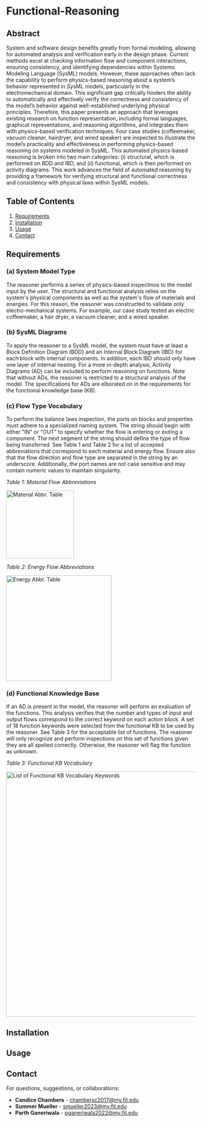# Functional-Reasoning

## Abstract

System and software design benefits greatly from formal modeling, allowing for automated analysis and verification early in the design phase. Current methods excel at checking information flow and component interactions, ensuring consistency, and identifying dependencies within Systems Modeling Language (SysML) models. However, these approaches often lack the capability to perform physics-based reasoning about a system’s behavior represented in SysML models, particularly in the electromechanical domain. This significant gap critically hinders the ability to automatically and effectively verify the correctness and consistency of the model’s behavior against well-established underlying physical principles. Therefore, this paper presents an approach that leverages existing research on function representation, including formal languages, graphical representations, and reasoning algorithms, and integrates them with physics-based verification techniques. Four case studies (coffeemaker, vacuum cleaner, hairdryer, and wired speaker) are inspected to illustrate the model’s practicality and effectiveness in performing physics-based reasoning on systems modeled in SysML. This automated physics-based reasoning is broken into two main categories: (i) structural, which is performed on BDD and IBD, and (ii) functional, which is then performed on activity diagrams. This work advances the field of automated reasoning by providing a framework for verifying structural and functional correctness and consistency with physical laws within SysML models.
 
## Table of Contents
01. [Requirements](#requirements)
02. [Installation](#installation)
03. [Usage](#usage)
04. [Contact](#contact)

## Requirements
### (a) System Model Type
The reasoner performs a series of physics-based inspectinos to the model input by the user. The structural and functional analysis relies on the system's physical components as well as the system's flow of materials and energies. For this reason, the reasoner was constructed to validate only electro-mechanical systems. For example, our case study tested an electric coffeemaker, a hair dryer, a vacuum cleaner, and a wired speaker.

### (b) SysML Diagrams
To apply the reasoner to a SysML model, the system must have at least a Block Definition Diagram (BDD) and an Internal Block Diagram (IBD) for each block with internal components. In addition, each IBD should only have one layer of internal nesting. For a more in-depth analysis, Activity Diagrams (AD) can be included to perform reasoning on functions. Note that without ADs, the reasoner is restricted to a structural analysis of the model. The specifications for ADs are elborated on in the requirements for the functional knowledge base (KB).

### (c) Flow Type Vocabulary
To perform the balance laws inspection, the ports on blocks and properties must adhere to a specialized naming system. The string should begin with either "IN" or "OUT" to specify whether the flow is entering or exiting a component. The next segment of the string should define the type of flow being transferred. See Table 1 and Table 2 for a list of accepted abbreviations that correspond to each material and energy flow. Ensure also that the flow direction and flow type are separated in the string by an underscore. Additionally, the port names are not case sensitive and may contain numeric values to maintain singularity.

<em>Table 1: Material Flow Abbreviations</em>

<img src="https://github.com/user-attachments/assets/2a2564be-bd05-485c-ad34-78d922bb3862" width="180" alt="Material Abbr. Table"> <p>  </p>

<em>Table 2: Energy Flow Abbreviations</em> 

<img src="https://github.com/user-attachments/assets/b23ebc0d-da2f-4dee-bd5a-c027eee0baf5" width="280" alt="Energy Abbr. Table">


### (d) Functional Knowledge Base
If an AD is present in the model, the reasoner will perform an evaluation of the functions. This analysis verifies that the number and types of input and output flows correspond to the correct keyword on each action block. A set of 18 function keywords were selected from the functional KB to be used by the reasoner. See Table 3 for the acceptable list of functions. The reasoner will only recognize and perform inspections on this set of functions given they are all spelled correctly. Otherwise, the reasoner will flag the function as unknown.

<em>Table 3: Functional KB Vocabulary</em>

<img src="https://github.com/user-attachments/assets/28e0f455-44cf-4d71-8eb4-a824fdb0d4e8" width="650" alt="List of Functional KB Vocabulary Keywords">

## Installation


## Usage


## Contact
For questions, suggestions, or collaborations:
- **Candice Chambers** - chambersc2017@my.fit.edu
- **Summer Mueller** - smueller2023@my.fit.edu
- **Parth Ganeriwala** - pganeriwala2022@my.fit.edu
